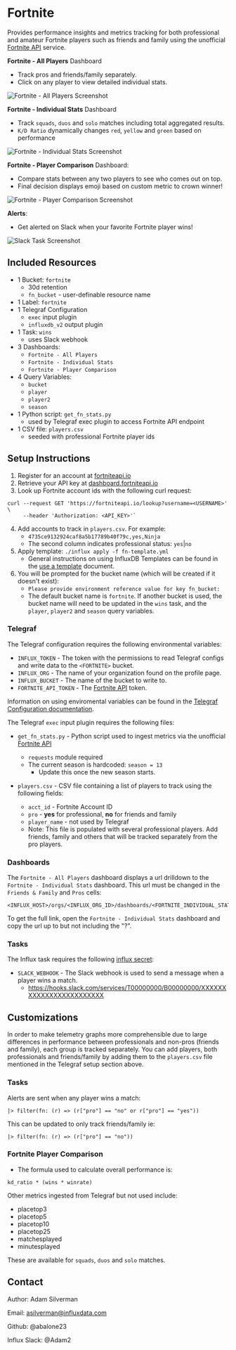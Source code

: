 # Fortnite

Provides performance insights and metrics tracking for both professional and amateur Fortnite players such as friends and family using the unofficial [Fortnite API](https://fortniteapi.io/) service.

**Fortnite - All Players** Dashboard
- Track pros and friends/family separately.
- Click on any player to view detailed individual stats.

![Fortnite - All Players Screenshot](fortnite-all-players-screenshot.png)

**Fortnite - Individual Stats** Dashboard
- Track `squads`, `duos` and `solo` matches including total aggregated results.
- `K/D Ratio` dynamically changes `red`, `yellow` and `green` based on performance

![Fortnite - Individual Stats Screenshot](fortnite-individual-stats-screenshot.png)

**Fortnite - Player Comparison** Dashboard:
- Compare stats between any two players to see who comes out on top.
- Final decision displays emoji based on custom metric to crown winner!

![Fortnite - Player Comparison Screenshot](fortnite-player-comparison-screenshot.png)

**Alerts**:
- Get alerted on Slack when your favorite Fortnite player wins!

![Slack Task Screenshot](fortnite-task-slack-screenshot.png)

## Included Resources
- 1 Bucket: `fortnite`
    - 30d retention
    - `fn_bucket` - user-definable resource name
- 1 Label: `fortnite`
- 1 Telegraf Configuration
    - `exec` input plugin
    - `influxdb_v2` output plugin
- 1 Task: `wins`
    - uses Slack webhook
- 3 Dashboards:
    - `Fortnite - All Players`
    - `Fortnite - Individual Stats`
    - `Fortnite - Player Comparison`
- 4 Query Variables:
    - `bucket`
    - `player`
    - `player2`
    - `season`
- 1 Python script: `get_fn_stats.py`
    - used by Telegraf exec plugin to access Fortnite API endpoint
- 1 CSV file: `players.csv`
    - seeded with professional Fortnite player ids

## Setup Instructions

1. Register for an account at [fortniteapi.io](fortniteapi.io)
2. Retrieve your API key at [dashboard.fortniteapi.io](dashboard.fortniteapi.io)
3. Look up Fortnite account ids with the following curl request:
```
curl --request GET 'https://fortniteapi.io/lookup?username=<USERNAME>' \
     --header 'Authorization: <API_KEY>'`
```
4. Add accounts to track in `players.csv`. For example:
    - `4735ce9132924caf8a5b17789b40f79c,yes,Ninja`
    - The second column indicates professional status: `yes`|`no`
5. Apply template: `./influx apply -f fn-template.yml`
    - General instructions on using InfluxDB Templates can be found in the [use a template](../docs/use_a_template.md) document.
6. You will be prompted for the bucket name (which will be created if it doesn't exist):
    - `Please provide environment reference value for key fn_bucket:`
    - The default bucket name is `fortnite`. If another bucket is used, the bucket name will need to be updated in the `wins` task, and the `player`, `player2` and `season` query variables.

### Telegraf
The Telegraf configuration requires the following environmental variables:
- `INFLUX_TOKEN` - The token with the permissions to read Telegraf configs and write data to the `<FORTNITE>` bucket.
- `INFLUX_ORG` - The name of your organization found on the profile page.
- `INFLUX_BUCKET` - The name of the bucket to write to.
- `FORTNITE_API_TOKEN` - The [Fortnite API](https://fortniteapi.io/) token.

Information on using enviromental variables can be found in the [Telegraf Configuration documentation](https://github.com/influxdata/telegraf/blob/master/docs/CONFIGURATION.md#environment-variables).

The Telegraf `exec` input plugin requires the following files:
- `get_fn_stats.py` - Python script used to ingest metrics via the unofficial [Fortnite API](https://fortniteapi.io/)
    - `requests` module required
    - The current season is hardcoded: `season = 13`
        - Update this once the new season starts.

- `players.csv` - CSV file containing a list of players to track using the following fields:
    - `acct_id` - Fortnite Account ID
    - `pro` - **yes** for professional, **no** for friends and family
    - `player_name` - not used by Telegraf
    - Note: This file is populated with several professional players. Add friends, family and others that will be tracked separately from the pro players.

### Dashboards
The `Fortnite - All Players` dashboard displays a url drilldown to the `Fortnite - Individual Stats` dashboard. This url must be changed in the `Friends & Family` and `Pros` cells:
```
<INFLUX_HOST>/orgs/<INFLUX_ORG_ID>/dashboards/<FORTNITE_INDIVIDUAL_STATS_DASHBOARD_ID>
```
To get the full link, open the `Fortnite - Individual Stats` dashboard and copy the url up to but not including the "?".

### Tasks
The Influx task requires the following [influx secret](https://v2.docs.influxdata.com/v2.0/reference/cli/influx/secret/):

- `SLACK_WEBHOOK` - The Slack webhook is used to send a message when a player wins a match.
    - https://hooks.slack.com/services/T00000000/B00000000/XXXXXXXXXXXXXXXXXXXXXXXX

## Customizations

In order to make telemetry graphs more comprehensible due to large differences in performance between professionals and non-pros (friends and family), each group is tracked separately. You can add players, both professionals and friends/family by adding them to the `players.csv` file mentioned in the Telegraf setup section above.

### Tasks
Alerts are sent when any player wins a match:
```
|> filter(fn: (r) => (r["pro"] == "no" or r["pro"] == "yes"))
```
This can be updated to only track friends/family ie:
```
|> filter(fn: (r) => (r["pro"] == "no"))
```

### Fortnite Player Comparison
 - The formula used to calculate overall performance is:
```
kd_ratio * (wins * winrate)
```

Other metrics ingested from Telegraf but not used include:
- placetop3
- placetop5
- placetop10
- placetop25
- matchesplayed
- minutesplayed

These are available for `squads`, `duos` and `solo` matches.

## Contact

Author: Adam Silverman

Email: asilverman@influxdata.com

Github: @abalone23

Influx Slack: @Adam2